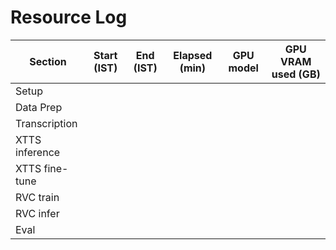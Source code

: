 # Resource Log

| Section | Start (IST) | End (IST) | Elapsed (min) | GPU model | GPU VRAM used (GB) |
|--------|--------------|-----------|---------------|-----------|--------------------|
| Setup  |              |           |               |           |                    |
| Data Prep |           |           |               |           |                    |
| Transcription |       |           |               |           |                    |
| XTTS inference |      |           |               |           |                    |
| XTTS fine-tune |      |           |               |           |                    |
| RVC train |           |           |               |           |                    |
| RVC infer |           |           |               |           |                    |
| Eval |                |           |               |           |                    |


